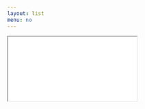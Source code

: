 ```yaml
---
layout: list
menu: no
---
```


<!--Comment (not shown): some introductory text.-->

<!--
<object data="/img/template.pdf" width="100%" height="800px" type="application/pdf">
</object>
-->

<iframe src="/img/template.pdf#toolbar=0"></iframe>
